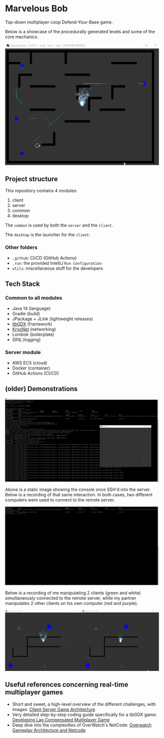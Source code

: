 # Marvelous Bob
Top-down multiplayer coop Defend-Your-Base game.

Below is a showcase of the procedurally generated levels and some of the core mechanics.

![mechanics](utils/media/procedural_level_generator.gif)

## Project structure
This repository contains 4 modules:
  1) client
  2) server
  3) common
  4) desktop

The ``common`` is used by both the ``server`` and the ``client``.

The ``desktop`` is the launcher for the ``client``.

### Other folders
* ``.github``: CI/CD (GitHub Actions)
* ``.run``: the provided IntelliJ `Run Configuration`
* ``utils``: miscellaneous stuff for the developers

## Tech Stack
### Common to all modules
* Java 14 (language)
* Gradle (build)
* JPackage + JLink (lightweight releases)
* [libGDX](https://libgdx.badlogicgames.com/download.html) (framework)
* [KryoNet](https://github.com/crykn/kryonet) (networking)
* Lombok (boilerplate)
* Slf4j (logging)
### Server module
* AWS ECS (cloud)
* Docker (container)
* GitHub Actions (CI/CD)

## (older) Demonstrations
![server](utils/media/server.png)

Above is a static image showing the console once SSH'd into the server. Below is a recording of that same interaction. In both cases, two different computers were used to connect to the remote server.

![server gif 1](utils/media/marvelous_networked_1.gif)

Below is a recording of me manipulating 2 clients (green and white) simultaneously connected to the remote server, while my partner manipulates 2 other clients on his own computer (red and purple).

![server gif 2](utils/media/marvelous_networked_2.gif)

## Useful references concerning real-time multiplayer games
* Short and sweet, a high-level overview of the different challenges, with images: [Client-Server Game Architecture](https://www.gabrielgambetta.com/client-server-game-architecture.html)
* Very detailed step-by-step coding guide specifically for a libGDX game: [Developing Lag Compensated Multiplayer Game](https://www.schibsted.pl/blog/developing-lag-compensated-multiplayer-game-pt-1/)
* Deep dive into the complexities of OverWatch's NetCode: [Overwatch Gameplay Architecture and Netcode](https://www.youtube.com/watch?v=W3aieHjyNvw&ab_channel=GDC)